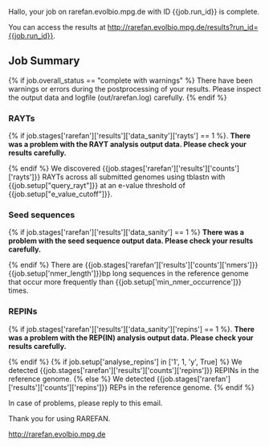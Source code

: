 Hallo,
your job on rarefan.evolbio.mpg.de with ID {{job.run_id}} is complete.

You can access the results at http://rarefan.evolbio.mpg.de/results?run_id={{job.run_id}}.

## Job Summary
{% if job.overall_status == "complete with warnings" %}
There have been warnings or errors during the postprocessing of your
results. Please inspect the output data and logfile (out/rarefan.log)
carefully.
{% endif %}


### RAYTs
{% if job.stages['rarefan']['results']['data_sanity']['rayts'] == 1 %}. **There was a problem with the RAYT analysis output data. Please check your results carefully.** 

{% endif %} We discovered {{job.stages['rarefan']['results']['counts']['rayts']}} RAYTs across all submitted genomes using tblastn with {{job.setup["query_rayt"]}} at an e-value threshold of {{job.setup["e_value_cutoff"]}}.


### Seed sequences
{% if job.stages['rarefan']['results']['data_sanity'] == 1 %} **There was a problem with the seed sequence output data. Please check your results carefully.**

{% endif %} There are {{job.stages['rarefan']['results']['counts']['nmers']}} {{job.setup['nmer_length']}}bp long sequences in the reference genome that occur more frequently than {{job.setup['min_nmer_occurrence']}} times.


### REPINs
{% if job.stages['rarefan']['results']['data_sanity']['repins'] == 1 %}. **There was a problem with the REP(IN) analysis output data. Please check your results carefully.**

{% endif %} {% if job.setup['analyse_repins'] in ['1', 1, 'y', True] %} We detected {{job.stages['rarefan']['results']['counts']['repins']}} REPINs in the reference genome. {% else %} We detected {{job.stages['rarefan']['results']['counts']['repins']}} REPs in the reference genome. {% endif %}

In case of problems, please reply to this email.

Thank you for using RAREFAN.

http://rarefan.evolbio.mpg.de
